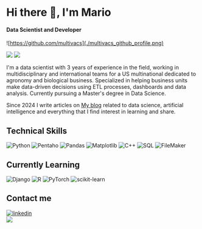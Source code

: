 # Hi there 👋, I'm Mario
#### Data Scientist and Developer

![https://github.com/multivacs](./multivacs_github_profile.png)

[<img src='https://img.shields.io/badge/Portfolio-543DE0?style=for-the-badge' height='30'>](https://multivacs.com)
[<img src='https://img.shields.io/badge/Blog-black?logo=blogger&logoColor=white&labelColor=101010' height='30'>](https://blog.multivacs.com)  

I'm a data scientist with 3 years of experience in the field, working in multidisciplinary and international teams for a US multinational dedicated to agronomy and biological business. Specialized in helping business units make data-driven decisions using ETL processes, dashboards and data analysis.
Currently pursuing a Master's degree in Data Science. 

Since 2024 I write articles on [My blog](https://blog.multivacs.com) related to data science, artificial intelligence and everything that I find interest in learning and share.


## Technical Skills
![Python](https://img.shields.io/badge/python-3670A0?style=for-the-badge&logo=python&logoColor=ffdd54)
![Pentaho](https://img.shields.io/badge/Pentaho-EE4C2C?style=for-the-badge)
![Pandas](https://img.shields.io/badge/pandas-%23150458.svg?style=for-the-badge&logo=pandas&logoColor=white)
![Matplotlib](https://img.shields.io/badge/Matplotlib-%23ffffff.svg?style=for-the-badge&logo=Matplotlib&logoColor=black)
![C++](https://img.shields.io/badge/c++-%2300599C.svg?style=for-the-badge&logo=c%2B%2B&logoColor=white)
![SQL](https://img.shields.io/badge/SQL-4479A1.svg?style=for-the-badge)
![FileMaker](https://img.shields.io/badge/FileMaker-EE4C2C?style=for-the-badge)

## Currently Learning
![Django](https://img.shields.io/badge/Django-092E20?style=for-the-badge&logo=django&logoColor=green)
![R](https://img.shields.io/badge/r-%23276DC3.svg?style=for-the-badge&logo=r&logoColor=white)
![PyTorch](https://img.shields.io/badge/PyTorch-EE4C2C?style=for-the-badge&logo=pytorch&logoColor=white)
![scikit-learn](https://img.shields.io/badge/scikit--learn-%23F7931E.svg?style=for-the-badge&logo=scikit-learn&logoColor=white)

## Contact me


[<img src='https://img.shields.io/badge/-LinkedIn-blue?style=flat-square&logo=Linkedin&logoColor=white' alt='linkedin' height='30'>](https://www.linkedin.com/in/mario-calpena/)
</br>
[<img src='https://img.shields.io/badge/mario.calpena@outlook.es-D14836?logo=gmail&logoColor=white&labelColor=101010' height='30'>](mailto:mario.calpena@outlook.es)
